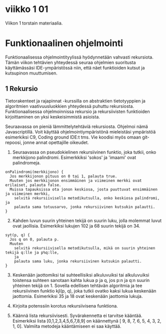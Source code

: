 # viikko 1 01

Viikon 1 torstain materiaalia.

# Funktionaalinen ohjelmointi

Funktionaalisessa ohjelmointityylissä hyödynnetään vahvasti rekursiota. Tämän viikon tehtävien yhteydessä seuraa ohjelmien suoritusta käyttämässäsi IDE-ympäristössä niin, että näet funktioiden kutsut ja kutsupinon muuttumisen.


## 1 Rekursio

Tietorakenteet ja rajapinnat -kurssilla on abstraktien tietotyyppien ja algoritmien vaativuusluokkien yhteydessä puhuttu rekursiosta. Funktionaalisessa ohjelmoinnissa rekursio ja rekursiivisten funktioiden kirjoittaminen on yksi keskeisimmistä asioista.

Seuraavassa on pieniä lämmittelytehtäviä rekursiosta. Ohjelmoi nämä Javascriptillä. Voit käyttää ohjelmointiympäristönä mieleistäsi ympäristöä esimerkiksi C9, Coding ground IDE:t tms.
Vie koodisi myös omaan git-repoosi, jonne annat opettajille oikeudet.


1. Seuraavassa on pseudokielinen rekursiivinen funktio, joka tutkii, onko merkkijono palindromi. Esimerkkiksi 'sokos' ja 'imaami' ovat palindromeja.

```
onPalindromi(merkkijono) {
  Jos merkkijonon pituus on 0 tai 1, palauta true.
  Muuten jos merkkijonon ensimmäinen ja viimeinen merkki ovat erilaiset, palauta false.
  Muissa tapauksissa ota jonon keskiosa, josta puuttuvat ensimmäinen ja viimeinen merkki,
    selvitä rekursiivisella metodikutsulla, onko keskiosa palindromi, ja
    palauta sama totuusarvo, jonka rekursiivinen kutsukin palautti.
}
```
2. Kahden luvun suurin yhteinen tekijä on suurin luku, jolla molemmat luvut ovat jaollisia.  Esimerkiksi lukujen 102 ja  68 suurin tekijä on 34.

```
syt(p, q) {
  Jos q on 0, palauta p.
  Muuten 
    selvitä rekursiivisella metodikutsulla, mikä on suurin yhteinen tekijä q:lle ja p%q:lle,
	ja
    palauta sama luku, jonka rekursiivinen kutsukin palautti.
}
```

3. Keskenään jaottomiksi tai suhteellisiksi alkuluvuiksi tai alkuluvuiksi toistensa suhteen sanotaan kahta lukua p ja q, jos p:n ja q:n suurin yhteinen tekijä on 1. Sovella edellisen tehtävän algoritmia ja tee rekursiivinen funktio kjl(p, q), joka tutkii ovatko kaksi lukua keskenään jaottomia. Esimerkiksi 35 ja 18 ovat keskenään jaottomia lukuja.

4. Kirjoita potenssiin korotus rekursiivisena funktiona. 

5. Käännä lista rekursiivisesti. Syvärakennetta ei tarvitse kääntää. Esimerkiksi lista [0,1,2,3,4,5,6,7,8,9] on käännettynä [ 9, 8, 7, 6, 5, 4, 3, 2, 1, 0]. Valmiita metodeja kääntämiseen ei saa käyttää.


